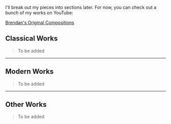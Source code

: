 I'll break out my pieces into sections later.  For now, you can check out a bunch of my works on YouTube:

[Brendan's Original Compositions](https://www.youtube.com/playlist?list=PL55FCE5E4CBD795AB)

## Classical Works

> To be added

---

## Modern Works

> To be added

---

## Other Works

> To be added